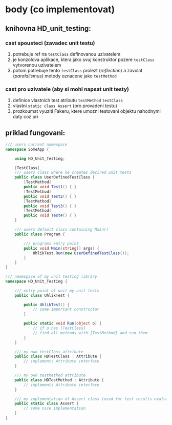 # body (co implementovat)

## knihovna HD_unit_testing:

### cast spousteci (zavadec unit testu)

1) potrebuje ref na `testClass` definovanou uzivatelem
2) je konzolova aplikace, ktera jako svuj konstruktor pozere `testClass` vytvorenou uzivatelem
3) potom potrebuje tento `testClass` prolezt (*reflection*) a zavolat (*paralalismus*) metody oznacene jako `testMethod`

### cast pro uzivatele (aby si mohl napsat unit testy)

1) definice vlastnich test atributu `testMethod` `testClass`
2) vlastni `static class Assert` (pro provadeni testu)
3) prozkoumat vyuziti Fakeru, ktere umozni testovani objektu nahodnymi daty
   coz pri 

## priklad fungovani:
``` cs
/// users current namespace
namespace SomeApp {

    using HD_Unit_Testing;

    [TestClass]
    /// users class where he creates desired unit tests
    public class UserDefinedTestClass {
        [TestMethod]
        public void Test1() { }
        [TestMethod]
        public void Test2() { }
        [TestMethod]
        public void Test3() { }
        [TestMethod]
        public void Test4() { }
    }

    /// users default class containing Main()
    public class Program {

        /// programs entry point
        public void Main(string[] args) {
            UhlikTest.Run(new UserDefinedTestClass());
        }
    }
}
```

``` cs
/// namespace of my unit testing library
namespace HD_Unit_Testing {

    /// entry point of unit my unit tests
    public class UhlikTest {

        public UhlikTest() {
            // some important constructor
        }

        public static void Run(object o) {
            // if o has [TestClass]
            // find all methods with [TestMethod] and run them
        }
    }

    /// my own testClass attribute
    public class HDTestClass : Attribute {
        // implements Attribute interface
    }

    /// my own testMethod attribute
    public class HDTestMethod : Attribute {
        // implements Attribute interface
    }

    /// my implementation of Assert class (used for test results evaluation)
    public static class Assert {
        // some nice implementation
    }
}
```
